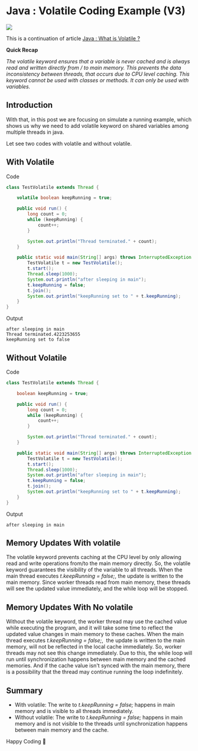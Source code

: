 # Java : Volatile Coding Example (V3)

![](/images/Screenshot%202025-01-29%20123137.png)

This is a continuation of article [Java : What is Volatile ?](/docs/java/volatile/what-is-volatile/)

**Quick Recap** 

*The volatile keyword ensures that a variable is never cached and is always read and written directly from / to main memory. This prevents the data inconsistency between threads, that occurs due to CPU level caching. This keyword cannot be used with classes or methods. It can only be used with variables.*

## Introduction

With that, in this post we are focusing on simulate a running example, which shows us why we need to add volatile keyword on shared variables among multiple threads in java. 

Let see two codes with volatile and without volatile.

## With Volatile

Code
```java
class TestVolatile extends Thread {

    volatile boolean keepRunning = true;

    public void run() {
        long count = 0;
        while (keepRunning) {
            count++;
        }

        System.out.println("Thread terminated." + count);
    }

    public static void main(String[] args) throws InterruptedException {
        TestVolatile t = new TestVolatile();
        t.start();
        Thread.sleep(1000);
        System.out.println("after sleeping in main");
        t.keepRunning = false;
        t.join();
        System.out.println("keepRunning set to " + t.keepRunning);
    }
}
```

Output
```text
after sleeping in main
Thread terminated.4223253655
keepRunning set to false
```

## Without Volatile
Code
```java
class TestVolatile extends Thread {

    boolean keepRunning = true;

    public void run() {
        long count = 0;
        while (keepRunning) {
            count++;
        }

        System.out.println("Thread terminated." + count);
    }

    public static void main(String[] args) throws InterruptedException {
        TestVolatile t = new TestVolatile();
        t.start();
        Thread.sleep(1000);
        System.out.println("after sleeping in main");
        t.keepRunning = false;
        t.join();
        System.out.println("keepRunning set to " + t.keepRunning);
    }
}
```

Output
```text
after sleeping in main
```

## Memory Updates With volatile
The volatile keyword prevents caching at the CPU level by only allowing read and write operations from/to the main memory directly. So, the volatile keyword guarantees the visibility of the variable to all threads. When the main thread executes *t.keepRunning = false;*, the update is written to the main memory. Since worker threads read from main memory, these threads will see the updated value immediately, and the while loop will be stopped.

## Memory Updates With No volatile
Without the volatile keyword, the worker thread may use the cached value while executing the program, and it will take some time to reflect the updated value changes in main memory to these caches. When the main thread executes *t.keepRunning = false;*,  the update is written to the main memory, will not be reflected in the local cache immediately. So, worker threads may not see this change immediately. Due to this, the while loop will run until synchronization happens between main memory and the cached memories. And if the cache value isn't synced with the main memory, there is a possibility that the thread may continue running the loop indefinitely.

## Summary

* With volatile: The write to *t.keepRunning = false;* happens in main memory and is visible to all threads immediately.
* Without volatile: The write to *t.keepRunning = false;* happens in main memory and is not visible to the threads until synchronization happens between main memory and the cache.

Happy Coding 🙌
